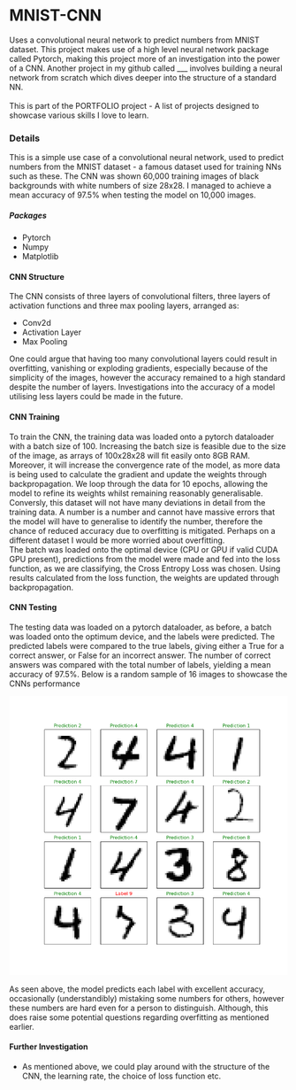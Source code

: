 # MNIST-CNN
Uses a convolutional neural network to predict numbers from MNIST dataset. This project makes use of a high level neural network package called Pytorch, making this project more of an investigation into the power of a CNN. Another project in my github called ___ involves building a neural network from scratch which dives deeper into the structure of a standard NN.<br><br>
This is part of the PORTFOLIO project - A list of projects designed to showcase various skills I love to learn.

### Details
This is a simple use case of a convolutional neural network, used to predict numbers from the MNIST dataset - a famous dataset used for training NNs such as these. The CNN was shown 60,000 training images of black backgrounds with white numbers of size 28x28. I managed to achieve a mean accuracy of 97.5% when testing the model on 10,000 images.

##### Packages
* Pytorch
* Numpy
* Matplotlib

#### CNN Structure
The CNN consists of three layers of convolutional filters, three layers of activation functions and three max pooling layers, arranged as:
* Conv2d
* Activation Layer
* Max Pooling

One could argue that having too many convolutional layers could result in overfitting, vanishing or exploding gradients, especially because of the simplicity of the images, however the accuracy remained to a high standard despite the number of layers. Investigations into the accuracy of a model utilising less layers could be made in the future. 

#### CNN Training
To train the CNN, the training data was loaded onto a pytorch dataloader with a batch size of 100. Increasing the batch size is feasible due to the size of the image, as arrays of 100x28x28 will fit easily onto 8GB RAM. Moreover, it will increase the convergence rate of the model, as more data is being used to calculate the gradient and update the weights through backpropagation.
We loop through the data for 10 epochs, allowing the model to refine its weights whilst remaining reasonably generalisable. Conversly, this dataset will not have many deviations in detail from the training data. A number is a number and cannot have massive errors that the model will have to generalise to identify the number, therefore the chance of reduced accuracy due to overfitting is mitigated. Perhaps on a different dataset I would be more worried about overfitting.<br>
The batch was loaded onto the optimal device (CPU or GPU if valid CUDA GPU present), predictions from the model were made and fed into the loss function, as we are classifying, the Cross Entropy Loss was chosen. Using results calculated from the loss function, the weights are updated through backpropagation. 

#### CNN Testing
The testing data was loaded on a pytorch dataloader, as before, a batch was loaded onto the optimum device, and the labels were predicted. The predicted labels were compared to the true labels, giving either a True for a correct answer, or False for an incorrect answer. The number of correct answers was compared with the total number of labels, yielding a mean accuracy of 97.5%. Below is a random sample of 16 images to showcase the CNNs performance

![16x16_fig](figures/_16x16_.png)

As seen above, the model predicts each label with excellent accuracy, occasionally (understandibly) mistaking some numbers for others, however these numbers are hard even for a person to distinguish. Although, this does raise some potential questions regarding overfitting as mentioned earlier.

#### Further Investigation
* As mentioned above, we could play around with the structure of the CNN, the learning rate, the choice of loss function etc.





